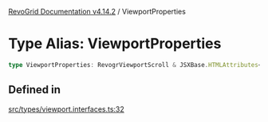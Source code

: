 [RevoGrid Documentation v4.14.2](README.md) / ViewportProperties

# Type Alias: ViewportProperties

```ts
type ViewportProperties: RevogrViewportScroll & JSXBase.HTMLAttributes<HTMLRevogrViewportScrollElement>;
```

## Defined in

[src/types/viewport.interfaces.ts:32](https://github.com/revolist/revogrid/blob/29f379095274a66a187c28b49fe0e1fb4170d3ea/src/types/viewport.interfaces.ts#L32)
